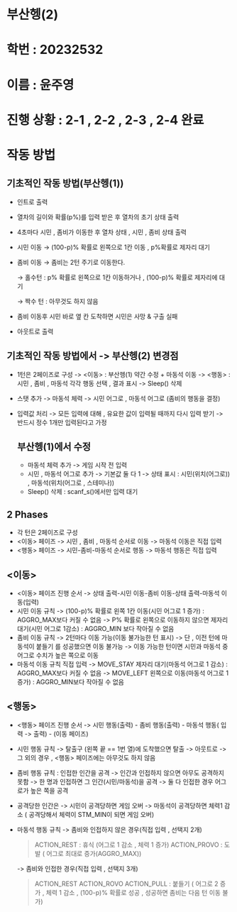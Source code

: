 # 부산헹(2)
# 학번 : 20232532 
# 이름 : 윤주영
# 진행 상황 : 2-1 , 2-2 , 2-3 , 2-4 완료
# 작동 방법
## 기초적인 작동 방법(부산헹(1)) 
- 인트로 출력 
- 열차의 길이와 확률(p%)를 입력 받은 후 열차의 초기 상태 출력
- 4초마다 시민 , 좀비가 이동한 후 열차 상태 , 시민 , 좀비 상태 출력
- 시민 이동 → (100-p)% 확률로 왼쪽으로 1칸 이동 , p%확률로 제자리 대기
- 좀비 이동 → 좀비는 2턴 주기로 이동한다.
    
    → 홀수턴 :  p% 확률로 왼쪽으로 1칸 이동하거나 , (100-p)% 확률로 제자리에 대기
    
    → 짝수 턴 : 아무것도 하지 않음
    
- 좀비 이동후 시민 바로 옆 칸 도착하면 시민은 사망 & 구출 실패
- 아웃트로 출력 
## 기초적인 작동 방법에서 -> 부산헹(2) 변경점 
- 1턴은 2페이즈로 구성
  -> <이동> : 부산헹(1) 약간 수정 + 마동석 이동
  -> <행동> : 시민 , 좀비 , 마동석 각각 행동 선택 , 결과 표시
  -> Sleep() 삭제
- 스탯 추가
  -> 마동석 체력
  -> 시민 어그로 , 마동석 어그로 (좀비의 행동을 결정)
- 입력값 처리
  -> 모든 입력에 대해 , 유요한 값이 입력될 때까지 다시 입력 받기
  -> 반드시 정수 1개만 입력된다고 가정
  
  ## 부산헹(1)에서 수정
  - 마동석 체력 추가
    -> 게임 시작 전 입력
  - 시민 , 마동석 어그로 추가
    -> 기본값 둘 다 1
    -> 상태 표시 : 시민(위치(어그로)) , 마동석(위치(어그로 , 스테미나))
  - Sleep() 삭제 : scanf_s()에서만 입력 대기
    
 ## 2 Phases 
  - 각 턴은 2페이즈로 구성
  - <이동> 페이즈
    -> 시민 , 좀비 , 마동석 순서로 이동
    -> 마동석 이동은 직접 입력
  - <행동> 페이즈
    -> 시민-좀비-마동석 순서로 행동
    -> 마동석 행동은 직접 입력
    
## <이동>
  - <이동> 페이즈 진행 순서
    -> 상태 출력-시민 이동-좀비 이동-상태 출력-마동석 이동(입력)
  - 시민 이동 규칙
    -> (100-p)% 확률로 왼쪽 1칸 이동(시민 어그로 1 증가) : AGGRO_MAX보다 커질 수 없음
    -> P% 확률로 왼쪽으로 이동하지 않으면 제자리 대기(시민 어그로 1감소) : AGGRO_MIN 보다 작아질 수 없음
  - 좀비 이동 규칙
     -> 2턴마다 이동 가능(이동 불가능한 턴 표시)
     -> 단 , 이전 턴에 마동석이 붙들기 를 성공했으면 이동 불가능
     -> 이동 가능한 턴이면 시민과 마동석 중 어그로 수치가 높은 쪽으로 이동
  - 마동석 이동 규칙 직접 입력
     -> MOVE_STAY 제자리 대기(마동석 어그로 1 감소) : AGGRO_MAX보다 커질 수 없음
     -> MOVE_LEFT 왼쪽으로 이동(마동석 어그로 1 증가) : AGGRO_MIN보다 작아질 수 없음
    
## <행동> 
  - <행동> 페이즈 진행 순서
    -> 시민 행동(출력) - 좀비 행동(출력) - 마동석 행동( 입력 -> 출력) - (이동 페이즈)
  - 시민 행동 규칙
     -> 탈출구 (왼쪽 끝 == 1번 열)에 도착했으면 탈출
     -> 아웃트로
     -> 그 외의 경우 , <행동> 페이즈에는 아무것도 하지 않음
   - 좀비 행동 규칙 : 인접한 인간을 공격
     -> 인간과 인접하지 않으면 아무도 공격하지 못함
     -> 한 명과 인접하면 그 인간(시민/마동석)을 공격
     -> 둘 다 인접한 경우 어그로가 높은 쪽을 공격
   - 공격당한 인간은
     -> 시민이 공격당하면 게임 오버
     -> 마동석이 공격당하면 체력1 감소 ( 공격당해서 체력이 STM_MIN이 되면 게임 오버)
   - 마동석 행동 규칙
     -> 좀비와 인접하지 않은 경우(직접 입력 , 선택지 2개)
        > ACTION_REST : 휴식 (어그로 1 감소 , 체력 1 증가)
        > ACTION_PROVO : 도발 ( 어그로 최대로 증가(AGGRO_MAX))
        
     -> 좀비와 인접한 경우(직접 입력 , 선택지 3개)
        > ACTION_REST
        > ACTION_ROVO
        > ACTION_PULL : 붙들기 ( 어그로 2 증가 , 체력 1 감소 , (100-p)% 확률로 성공 , 성공하면 좀비는 다음 턴 이동 불가)  
